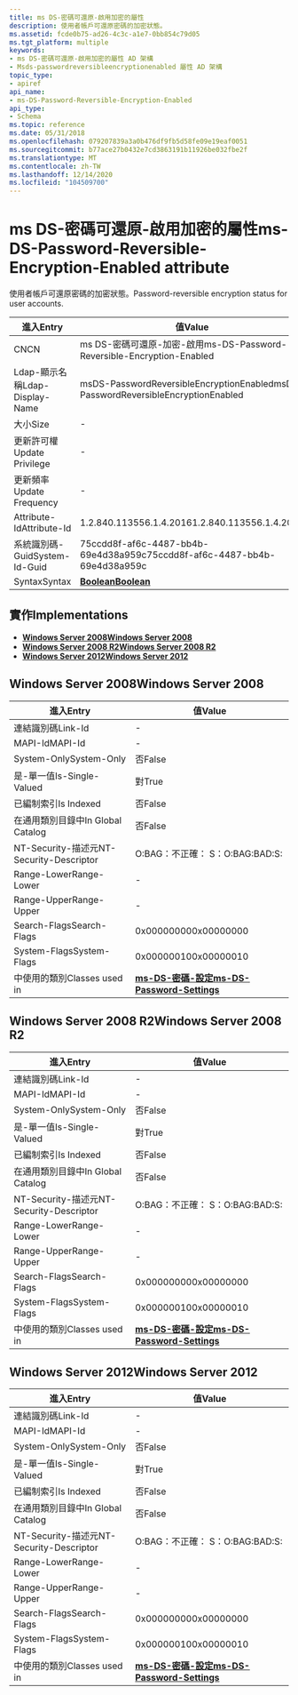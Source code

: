 ```yaml
---
title: ms DS-密碼可還原-啟用加密的屬性
description: 使用者帳戶可還原密碼的加密狀態。
ms.assetid: fcde0b75-ad26-4c3c-a1e7-0bb854c79d05
ms.tgt_platform: multiple
keywords:
- ms DS-密碼可還原-啟用加密的屬性 AD 架構
- Msds-passwordreversibleencryptionenabled 屬性 AD 架構
topic_type:
- apiref
api_name:
- ms-DS-Password-Reversible-Encryption-Enabled
api_type:
- Schema
ms.topic: reference
ms.date: 05/31/2018
ms.openlocfilehash: 079207839a3a0b476df9fb5d58fe09e19eaf0051
ms.sourcegitcommit: b77ace27b0432e7cd3863191b11926be032fbe2f
ms.translationtype: MT
ms.contentlocale: zh-TW
ms.lasthandoff: 12/14/2020
ms.locfileid: "104509700"
---
```

# <a name="ms-ds-password-reversible-encryption-enabled-attribute"></a><span data-ttu-id="7b690-105">ms DS-密碼可還原-啟用加密的屬性</span><span class="sxs-lookup"><span data-stu-id="7b690-105">ms-DS-Password-Reversible-Encryption-Enabled attribute</span></span>

<span data-ttu-id="7b690-106">使用者帳戶可還原密碼的加密狀態。</span><span class="sxs-lookup"><span data-stu-id="7b690-106">Password-reversible encryption status for user accounts.</span></span>



| <span data-ttu-id="7b690-107">進入</span><span class="sxs-lookup"><span data-stu-id="7b690-107">Entry</span></span> | <span data-ttu-id="7b690-108">值</span><span class="sxs-lookup"><span data-stu-id="7b690-108">Value</span></span> |
|-------------------|----------------------------------------------|
| <span data-ttu-id="7b690-109">CN</span><span class="sxs-lookup"><span data-stu-id="7b690-109">CN</span></span>                | <span data-ttu-id="7b690-110">ms DS-密碼可還原-加密-啟用</span><span class="sxs-lookup"><span data-stu-id="7b690-110">ms-DS-Password-Reversible-Encryption-Enabled</span></span> |
| <span data-ttu-id="7b690-111">Ldap-顯示名稱</span><span class="sxs-lookup"><span data-stu-id="7b690-111">Ldap-Display-Name</span></span> | <span data-ttu-id="7b690-112">msDS-PasswordReversibleEncryptionEnabled</span><span class="sxs-lookup"><span data-stu-id="7b690-112">msDS-PasswordReversibleEncryptionEnabled</span></span>     |
| <span data-ttu-id="7b690-113">大小</span><span class="sxs-lookup"><span data-stu-id="7b690-113">Size</span></span>              | \-                                           |
| <span data-ttu-id="7b690-114">更新許可權</span><span class="sxs-lookup"><span data-stu-id="7b690-114">Update Privilege</span></span>  | \-                                           |
| <span data-ttu-id="7b690-115">更新頻率</span><span class="sxs-lookup"><span data-stu-id="7b690-115">Update Frequency</span></span>  | \-                                           |
| <span data-ttu-id="7b690-116">Attribute-Id</span><span class="sxs-lookup"><span data-stu-id="7b690-116">Attribute-Id</span></span>      | <span data-ttu-id="7b690-117">1.2.840.113556.1.4.2016</span><span class="sxs-lookup"><span data-stu-id="7b690-117">1.2.840.113556.1.4.2016</span></span>                      |
| <span data-ttu-id="7b690-118">系統識別碼-Guid</span><span class="sxs-lookup"><span data-stu-id="7b690-118">System-Id-Guid</span></span>    | <span data-ttu-id="7b690-119">75ccdd8f-af6c-4487-bb4b-69e4d38a959c</span><span class="sxs-lookup"><span data-stu-id="7b690-119">75ccdd8f-af6c-4487-bb4b-69e4d38a959c</span></span>         |
| <span data-ttu-id="7b690-120">Syntax</span><span class="sxs-lookup"><span data-stu-id="7b690-120">Syntax</span></span>            | [<span data-ttu-id="7b690-121">**Boolean**</span><span class="sxs-lookup"><span data-stu-id="7b690-121">**Boolean**</span></span>](s-boolean.md)                 |



## <a name="implementations"></a><span data-ttu-id="7b690-122">實作</span><span class="sxs-lookup"><span data-stu-id="7b690-122">Implementations</span></span>

-   [<span data-ttu-id="7b690-123">**Windows Server 2008**</span><span class="sxs-lookup"><span data-stu-id="7b690-123">**Windows Server 2008**</span></span>](#windows-server-2008)
-   [<span data-ttu-id="7b690-124">**Windows Server 2008 R2**</span><span class="sxs-lookup"><span data-stu-id="7b690-124">**Windows Server 2008 R2**</span></span>](#windows-server-2008-r2)
-   [<span data-ttu-id="7b690-125">**Windows Server 2012**</span><span class="sxs-lookup"><span data-stu-id="7b690-125">**Windows Server 2012**</span></span>](#windows-server-2012)

## <a name="windows-server-2008"></a><span data-ttu-id="7b690-126">Windows Server 2008</span><span class="sxs-lookup"><span data-stu-id="7b690-126">Windows Server 2008</span></span>



| <span data-ttu-id="7b690-127">進入</span><span class="sxs-lookup"><span data-stu-id="7b690-127">Entry</span></span> | <span data-ttu-id="7b690-128">值</span><span class="sxs-lookup"><span data-stu-id="7b690-128">Value</span></span> |
|------------------------|-----------------------------------------------------------------------|
| <span data-ttu-id="7b690-129">連結識別碼</span><span class="sxs-lookup"><span data-stu-id="7b690-129">Link-Id</span></span>                | \-                                                                    |
| <span data-ttu-id="7b690-130">MAPI-Id</span><span class="sxs-lookup"><span data-stu-id="7b690-130">MAPI-Id</span></span>                | \-                                                                    |
| <span data-ttu-id="7b690-131">System-Only</span><span class="sxs-lookup"><span data-stu-id="7b690-131">System-Only</span></span>            | <span data-ttu-id="7b690-132">否</span><span class="sxs-lookup"><span data-stu-id="7b690-132">False</span></span>                                                                 |
| <span data-ttu-id="7b690-133">是-單一值</span><span class="sxs-lookup"><span data-stu-id="7b690-133">Is-Single-Valued</span></span>       | <span data-ttu-id="7b690-134">對</span><span class="sxs-lookup"><span data-stu-id="7b690-134">True</span></span>                                                                  |
| <span data-ttu-id="7b690-135">已編制索引</span><span class="sxs-lookup"><span data-stu-id="7b690-135">Is Indexed</span></span>             | <span data-ttu-id="7b690-136">否</span><span class="sxs-lookup"><span data-stu-id="7b690-136">False</span></span>                                                                 |
| <span data-ttu-id="7b690-137">在通用類別目錄中</span><span class="sxs-lookup"><span data-stu-id="7b690-137">In Global Catalog</span></span>      | <span data-ttu-id="7b690-138">否</span><span class="sxs-lookup"><span data-stu-id="7b690-138">False</span></span>                                                                 |
| <span data-ttu-id="7b690-139">NT-Security-描述元</span><span class="sxs-lookup"><span data-stu-id="7b690-139">NT-Security-Descriptor</span></span> | <span data-ttu-id="7b690-140">O:BAG：不正確： S：</span><span class="sxs-lookup"><span data-stu-id="7b690-140">O:BAG:BAD:S:</span></span>                                                          |
| <span data-ttu-id="7b690-141">Range-Lower</span><span class="sxs-lookup"><span data-stu-id="7b690-141">Range-Lower</span></span>            | \-                                                                    |
| <span data-ttu-id="7b690-142">Range-Upper</span><span class="sxs-lookup"><span data-stu-id="7b690-142">Range-Upper</span></span>            | \-                                                                    |
| <span data-ttu-id="7b690-143">Search-Flags</span><span class="sxs-lookup"><span data-stu-id="7b690-143">Search-Flags</span></span>           | <span data-ttu-id="7b690-144">0x00000000</span><span class="sxs-lookup"><span data-stu-id="7b690-144">0x00000000</span></span>                                                            |
| <span data-ttu-id="7b690-145">System-Flags</span><span class="sxs-lookup"><span data-stu-id="7b690-145">System-Flags</span></span>           | <span data-ttu-id="7b690-146">0x00000010</span><span class="sxs-lookup"><span data-stu-id="7b690-146">0x00000010</span></span>                                                            |
| <span data-ttu-id="7b690-147">中使用的類別</span><span class="sxs-lookup"><span data-stu-id="7b690-147">Classes used in</span></span>        | [<span data-ttu-id="7b690-148">**ms-DS-密碼-設定**</span><span class="sxs-lookup"><span data-stu-id="7b690-148">**ms-DS-Password-Settings**</span></span>](c-msds-passwordsettings.md)<br/> |



## <a name="windows-server-2008-r2"></a><span data-ttu-id="7b690-149">Windows Server 2008 R2</span><span class="sxs-lookup"><span data-stu-id="7b690-149">Windows Server 2008 R2</span></span>



| <span data-ttu-id="7b690-150">進入</span><span class="sxs-lookup"><span data-stu-id="7b690-150">Entry</span></span> | <span data-ttu-id="7b690-151">值</span><span class="sxs-lookup"><span data-stu-id="7b690-151">Value</span></span> |
|------------------------|-----------------------------------------------------------------------|
| <span data-ttu-id="7b690-152">連結識別碼</span><span class="sxs-lookup"><span data-stu-id="7b690-152">Link-Id</span></span>                | \-                                                                    |
| <span data-ttu-id="7b690-153">MAPI-Id</span><span class="sxs-lookup"><span data-stu-id="7b690-153">MAPI-Id</span></span>                | \-                                                                    |
| <span data-ttu-id="7b690-154">System-Only</span><span class="sxs-lookup"><span data-stu-id="7b690-154">System-Only</span></span>            | <span data-ttu-id="7b690-155">否</span><span class="sxs-lookup"><span data-stu-id="7b690-155">False</span></span>                                                                 |
| <span data-ttu-id="7b690-156">是-單一值</span><span class="sxs-lookup"><span data-stu-id="7b690-156">Is-Single-Valued</span></span>       | <span data-ttu-id="7b690-157">對</span><span class="sxs-lookup"><span data-stu-id="7b690-157">True</span></span>                                                                  |
| <span data-ttu-id="7b690-158">已編制索引</span><span class="sxs-lookup"><span data-stu-id="7b690-158">Is Indexed</span></span>             | <span data-ttu-id="7b690-159">否</span><span class="sxs-lookup"><span data-stu-id="7b690-159">False</span></span>                                                                 |
| <span data-ttu-id="7b690-160">在通用類別目錄中</span><span class="sxs-lookup"><span data-stu-id="7b690-160">In Global Catalog</span></span>      | <span data-ttu-id="7b690-161">否</span><span class="sxs-lookup"><span data-stu-id="7b690-161">False</span></span>                                                                 |
| <span data-ttu-id="7b690-162">NT-Security-描述元</span><span class="sxs-lookup"><span data-stu-id="7b690-162">NT-Security-Descriptor</span></span> | <span data-ttu-id="7b690-163">O:BAG：不正確： S：</span><span class="sxs-lookup"><span data-stu-id="7b690-163">O:BAG:BAD:S:</span></span>                                                          |
| <span data-ttu-id="7b690-164">Range-Lower</span><span class="sxs-lookup"><span data-stu-id="7b690-164">Range-Lower</span></span>            | \-                                                                    |
| <span data-ttu-id="7b690-165">Range-Upper</span><span class="sxs-lookup"><span data-stu-id="7b690-165">Range-Upper</span></span>            | \-                                                                    |
| <span data-ttu-id="7b690-166">Search-Flags</span><span class="sxs-lookup"><span data-stu-id="7b690-166">Search-Flags</span></span>           | <span data-ttu-id="7b690-167">0x00000000</span><span class="sxs-lookup"><span data-stu-id="7b690-167">0x00000000</span></span>                                                            |
| <span data-ttu-id="7b690-168">System-Flags</span><span class="sxs-lookup"><span data-stu-id="7b690-168">System-Flags</span></span>           | <span data-ttu-id="7b690-169">0x00000010</span><span class="sxs-lookup"><span data-stu-id="7b690-169">0x00000010</span></span>                                                            |
| <span data-ttu-id="7b690-170">中使用的類別</span><span class="sxs-lookup"><span data-stu-id="7b690-170">Classes used in</span></span>        | [<span data-ttu-id="7b690-171">**ms-DS-密碼-設定**</span><span class="sxs-lookup"><span data-stu-id="7b690-171">**ms-DS-Password-Settings**</span></span>](c-msds-passwordsettings.md)<br/> |



## <a name="windows-server-2012"></a><span data-ttu-id="7b690-172">Windows Server 2012</span><span class="sxs-lookup"><span data-stu-id="7b690-172">Windows Server 2012</span></span>



| <span data-ttu-id="7b690-173">進入</span><span class="sxs-lookup"><span data-stu-id="7b690-173">Entry</span></span> | <span data-ttu-id="7b690-174">值</span><span class="sxs-lookup"><span data-stu-id="7b690-174">Value</span></span> |
|------------------------|-----------------------------------------------------------------------|
| <span data-ttu-id="7b690-175">連結識別碼</span><span class="sxs-lookup"><span data-stu-id="7b690-175">Link-Id</span></span>                | \-                                                                    |
| <span data-ttu-id="7b690-176">MAPI-Id</span><span class="sxs-lookup"><span data-stu-id="7b690-176">MAPI-Id</span></span>                | \-                                                                    |
| <span data-ttu-id="7b690-177">System-Only</span><span class="sxs-lookup"><span data-stu-id="7b690-177">System-Only</span></span>            | <span data-ttu-id="7b690-178">否</span><span class="sxs-lookup"><span data-stu-id="7b690-178">False</span></span>                                                                 |
| <span data-ttu-id="7b690-179">是-單一值</span><span class="sxs-lookup"><span data-stu-id="7b690-179">Is-Single-Valued</span></span>       | <span data-ttu-id="7b690-180">對</span><span class="sxs-lookup"><span data-stu-id="7b690-180">True</span></span>                                                                  |
| <span data-ttu-id="7b690-181">已編制索引</span><span class="sxs-lookup"><span data-stu-id="7b690-181">Is Indexed</span></span>             | <span data-ttu-id="7b690-182">否</span><span class="sxs-lookup"><span data-stu-id="7b690-182">False</span></span>                                                                 |
| <span data-ttu-id="7b690-183">在通用類別目錄中</span><span class="sxs-lookup"><span data-stu-id="7b690-183">In Global Catalog</span></span>      | <span data-ttu-id="7b690-184">否</span><span class="sxs-lookup"><span data-stu-id="7b690-184">False</span></span>                                                                 |
| <span data-ttu-id="7b690-185">NT-Security-描述元</span><span class="sxs-lookup"><span data-stu-id="7b690-185">NT-Security-Descriptor</span></span> | <span data-ttu-id="7b690-186">O:BAG：不正確： S：</span><span class="sxs-lookup"><span data-stu-id="7b690-186">O:BAG:BAD:S:</span></span>                                                          |
| <span data-ttu-id="7b690-187">Range-Lower</span><span class="sxs-lookup"><span data-stu-id="7b690-187">Range-Lower</span></span>            | \-                                                                    |
| <span data-ttu-id="7b690-188">Range-Upper</span><span class="sxs-lookup"><span data-stu-id="7b690-188">Range-Upper</span></span>            | \-                                                                    |
| <span data-ttu-id="7b690-189">Search-Flags</span><span class="sxs-lookup"><span data-stu-id="7b690-189">Search-Flags</span></span>           | <span data-ttu-id="7b690-190">0x00000000</span><span class="sxs-lookup"><span data-stu-id="7b690-190">0x00000000</span></span>                                                            |
| <span data-ttu-id="7b690-191">System-Flags</span><span class="sxs-lookup"><span data-stu-id="7b690-191">System-Flags</span></span>           | <span data-ttu-id="7b690-192">0x00000010</span><span class="sxs-lookup"><span data-stu-id="7b690-192">0x00000010</span></span>                                                            |
| <span data-ttu-id="7b690-193">中使用的類別</span><span class="sxs-lookup"><span data-stu-id="7b690-193">Classes used in</span></span>        | [<span data-ttu-id="7b690-194">**ms-DS-密碼-設定**</span><span class="sxs-lookup"><span data-stu-id="7b690-194">**ms-DS-Password-Settings**</span></span>](c-msds-passwordsettings.md)<br/> |



 

 





